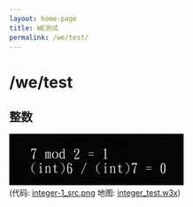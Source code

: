 ```yaml
---
layout: home-page
title: WE测试
permalink: /we/test/
---
```


# /we/test

## 整数

![integer-1](/assets/img/we/test/integer-1.png)  
(代码: [integer-1_src.png](/assets/img/we/test/integer-1_src.png) 地图: [integer_test.w3x](/assets/files/we/test/integer_test.w3x))
